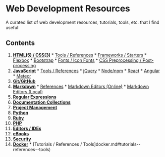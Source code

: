 # Web Development Resources

A curated list of web development resources, tutorials, tools, etc. that I find useful

## Contents

  1. **[HTML(5) / CSS(3)](html-css.md#html5--css3)**
    * [Tools / References](html-css.md#tools--references)
    * [Frameworks / Starters](html-css.md#frameworks--starters)
    * [Flexbox](html-css.md#flexbox)
    * [Bootstrap](html-css.md#bootstrap)
    * [Fonts / Icon Fonts](html-css.md#fonts--icon-fonts)
    * [CSS Preprocessing / Post-processing](html-css.md#css-preprocessing--post-processing)
  2. **[JavaScript](javascript.md#javascript)**
    * [Tools / References](javascript.md#tools--references-1)
    * [jQuery](javascript.md#jquery)
    * [Node/npm](javascript.md#nodenpm)
    * [React](javascript.md#react)
    * [Angular](javascript.md#angular)
    * [Meteor](javascript.md#meteor)
  3. **[Git/GitHub](git-github.md#git)**
  4. **[Markdown](markdown.md#markdown)**
    * [References](markdown.md#references)
    * [Markdown Editors (Online)](markdown.md#markdown-editors-online)
    * [Markdown Editors (Local)](markdown.md#markdown-editors-local)
  5. **[Regular Expressions](regex.md#regular-expressions)**
  6. **[Documentation Collections](documentation.md#documentation-collections)**
  7. **[Project Management](project-management.md#project-management)**
  8. **[Python](python.md#python)**
  9. **[Ruby](ruby.md#ruby)**
  10. **[PHP](php.md#php)**
  11. **[Editors / IDEs](editors-ides.md#editors--ides)**
  12. **[eBooks](ebooks.md#ebooks)**
  13. **[Security](security.md#security)**
  14. **[Docker](docker.md#docker)**
    * [Tutorials / References / Tools]docker.md#tutorials--references--tools)
